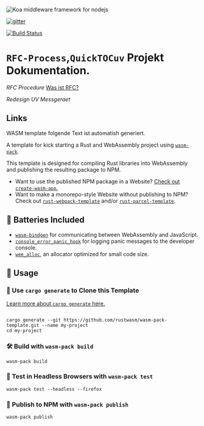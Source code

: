 <meta charset="utf-8"/>
<img src="/docs/logo.png" alt="Koa middleware framework for nodejs"/>

  [![gitter][gitter-image]][gitter-url]
  <!-- [![NPM version][npm-image]][npm-url] -->
  [![Build Status](https://travis-ci.com/quicktocuv/docs.svg?branch=master)](https://travis-ci.com/quicktocuv/docs)
  <!-- [![Test coverage][coveralls-image]][coveralls-url] -->
  <!-- [![OpenCollective Backers][backers-image]](#backers) -->
  <!-- [![OpenCollective Sponsors][sponsors-image]](#sponsors) -->

# `RFC-Process`,`QuickTOCuv` Projekt Dokumentation.

*RFC Procedure*
[Was ist RFC?](rfc.md)

*Redesign UV Messgeraet*

## Links

WASM template folgende Text ist automatish generiert.

A template for kick starting a Rust and WebAssembly project using
[`wasm-pack`](https://github.com/rustwasm/wasm-pack).

This template is designed for compiling Rust libraries into WebAssembly and
publishing the resulting package to NPM.

* Want to use the published NPM package in a Website? [Check out
  `create-wasm-app`.](https://github.com/rustwasm/create-wasm-app)
* Want to make a monorepo-style Website without publishing to NPM? Check out
  [`rust-webpack-template`](https://github.com/rustwasm/rust-webpack-template)
  and/or
  [`rust-parcel-template`](https://github.com/rustwasm/rust-parcel-template).

## 🔋 Batteries Included

* [`wasm-bindgen`](https://github.com/rustwasm/wasm-bindgen) for communicating
  between WebAssembly and JavaScript.
* [`console_error_panic_hook`](https://github.com/rustwasm/console_error_panic_hook)
  for logging panic messages to the developer console.
* [`wee_alloc`](https://github.com/rustwasm/wee_alloc), an allocator optimized
  for small code size.

## 🚴 Usage

### 🐑 Use `cargo generate` to Clone this Template

[Learn more about `cargo generate` here.](https://github.com/ashleygwilliams/cargo-generate)

```

cargo generate --git https://github.com/rustwasm/wasm-pack-template.git --name my-project
cd my-project

```

### 🛠️ Build with `wasm-pack build`

```
wasm-pack build
```

### 🔬 Test in Headless Browsers with `wasm-pack test`

```
wasm-pack test --headless --firefox
```

### 🎁 Publish to NPM with `wasm-pack publish`

```
wasm-pack publish
```

[npm-image]: https://img.shields.io/npm/v/koa.svg?style=flat-square
[npm-url]: https://www.npmjs.com/package/koa
[travis-image]: https://travis-ci.com/quicktocuv/docs.svg?branch=master
[travis-url]: https://travis-ci.org/koajs/koa
[coveralls-image]: https://img.shields.io/codecov/c/github/koajs/koa.svg?style=flat-square
[coveralls-url]: https://codecov.io/github/koajs/koa?branch=master
[backers-image]: https://opencollective.com/koajs/backers/badge.svg?style=flat-square
[sponsors-image]: https://opencollective.com/koajs/sponsors/badge.svg?style=flat-square
[gitter-image]: https://img.shields.io/gitter/room/koajs/koa.svg?style=flat-square
[gitter-url]: https://gitter.im/lar-community/Lobby?utm_source=share-link&utm_medium=link&utm_campaign=share-link
[#koajs]: https://webchat.freenode.net/?channels=#koajs